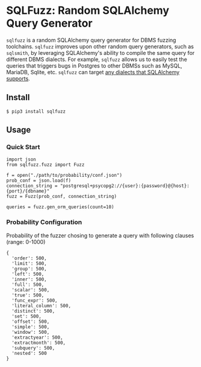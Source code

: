 # SQLFuzz: Random SQLAlchemy Query Generator

`sqlfuzz` is a random SQLAlchemy query generator for DBMS fuzzing toolchains. `sqlfuzz` improves upon other random query generators, such as `sqlsmith`, by leveraging SQLAlchemy's ability to compile the same query for different DBMS dialects. For example, `sqlfuzz` allows us to easily test the queries that triggers bugs in Postgres to other DBMSs such as MySQL, MariaDB, Sqlite, etc. `sqlfuzz` can target [any dialects that SQLAlchemy supports](https://docs.sqlalchemy.org/en/20/dialects/).

## Install

```
$ pip3 install sqlfuzz
```

## Usage

### Quick Start

```
import json
from sqlfuzz.fuzz import Fuzz

f = open("./path/to/probability/conf.json")
prob_conf = json.load(f)
connection_string = "postgresql+psycopg2://{user}:{password}@{host}:{port}/{dbname}"
fuzz = Fuzz(prob_conf, connection_string)

queries = fuzz.gen_orm_queries(count=10)
```

### Probability Configuration

Probability of the fuzzer chosing to generate a query with following clauses (range: 0-1000)

```
{
  'order': 500,
  'limit': 500,
  'group': 500,
  'left': 500,
  'inner': 500,
  'full': 500,
  'scalar': 500,
  'true': 500,
  'func_expr': 500,
  'literal_column': 500,
  'distinct': 500,
  'set': 500,
  'offset': 500,
  'simple': 500,
  'window': 500,
  'extractyear': 500,
  'extractmonth': 500,
  'subquery': 500,
  'nested': 500
}
```
